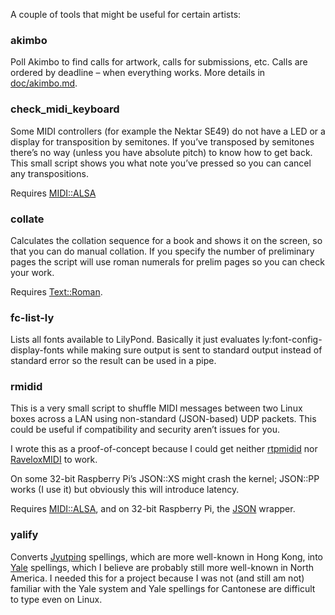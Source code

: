 A couple of tools that might be useful for certain artists:

### akimbo

Poll Akimbo to find calls for artwork, calls for submissions, etc.
Calls are ordered by deadline – when everything works.
More details in [doc/akimbo.md](doc/akimbo.md).

### check_midi_keyboard

Some MIDI controllers (for example the Nektar SE49) do not have a LED or a display for transposition by semitones.
If you’ve transposed by semitones there’s no way (unless you have absolute pitch) to know how to get back.
This small script shows you what note you’ve pressed so you can cancel any transpositions.

Requires [MIDI::ALSA](https://metacpan.org/pod/MIDI::ALSA)

### collate

Calculates the collation sequence for a book
and shows it on the screen,
so that you can do manual collation.
If you specify the number of preliminary pages
the script will use roman numerals for prelim pages
so you can check your work.

Requires [Text::Roman](https://metacpan.org/pod/Text::Roman).

### fc-list-ly

Lists all fonts available to LilyPond.
Basically it just evaluates ly:font-config-display-fonts
while making sure output is sent to standard output instead of standard error
so the result can be used in a pipe.

### rmidid

This is a very small script
to shuffle MIDI messages between two Linux boxes across a LAN using non-standard (JSON-based) UDP packets.
This could be useful if compatibility and security aren’t issues for you.

I wrote this as a proof-of-concept
because I could get neither [rtpmidid](https://github.com/davidmoreno/rtpmidid)
nor [RaveloxMIDI](https://github.com/ravelox/pimidi) to work.

On some 32-bit Raspberry Pi’s JSON::XS might crash the kernel;
JSON::PP works (I use it) but obviously this will introduce latency.

Requires [MIDI::ALSA](https://metacpan.org/pod/MIDI::ALSA),
and on 32-bit Raspberry Pi,
the [JSON](https://metacpan.org/dist/JSON) wrapper.

### yalify

Converts [Jyutping](https://en.wikipedia.org/wiki/Jyutping) spellings,
which are more well-known in Hong Kong,
into [Yale](https://en.wikipedia.org/wiki/Yale_romanization_of_Cantonese) spellings,
which I believe are probably still more well-known in North America.
I needed this for a project because I was not (and still am not) familiar with the Yale system
and Yale spellings for Cantonese are difficult to type even on Linux.

